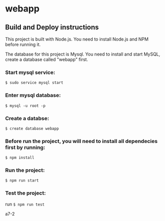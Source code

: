 # webapp
## Build and Deploy instructions
This project is built with Node.js. You need to install Node.js and NPM before running it.

The database for this project is Mysql. You need to install and start MySQL, create a database called "webapp" first. 
### Start mysql service:
`$ sudo service mysql start`
### Enter mysql database:
`$ mysql -u root -p`
### Create a databse:
`$ create database webapp`

### Before run the project, you will need to install all dependecies first by running:
`$ npm install`

### Run the project:
`$ npm run start`

### Test the project:
run `$ npm run test`

a7-2